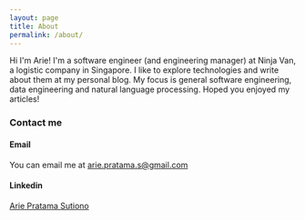 ```yaml
---
layout: page
title: About
permalink: /about/
---
```


Hi I'm Arie! I'm a software engineer (and engineering manager) at Ninja Van, a logistic company in Singapore. I like to explore technologies and write about them at my personal blog. My focus is general software engineering, data engineering and natural language processing. Hoped you enjoyed my articles!
### Contact me
#### Email
You can email me at 
[arie.pratama.s@gmail.com](mailto:arie.pratama.s@gmail.com)

#### Linkedin
<div class="LI-profile-badge"  data-version="v1" data-size="medium" data-locale="en_US" data-type="horizontal" data-theme="light" data-vanity="arie-pratama-sutiono"><a class="LI-simple-link" href='https://id.linkedin.com/in/arie-pratama-sutiono?trk=profile-badge'>Arie Pratama Sutiono</a></div>
